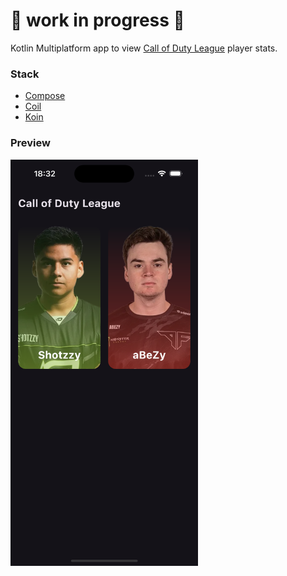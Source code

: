 # 🚧 work in progress 🚧
Kotlin Multiplatform app to view [Call of Duty League](https://www.callofdutyleague.com/en-us/teams) player stats.

### Stack
- [Compose](https://www.jetbrains.com/de-de/compose-multiplatform/)
- [Coil](https://github.com/coil-kt/coil)
- [Koin](https://github.com/InsertKoinIO/koin)

### Preview
<img src="resources/preview.png" width="300" alt="">

